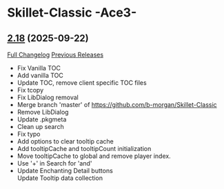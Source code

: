 # Skillet-Classic  -Ace3-

## [2.18](https://github.com/b-morgan/Skillet-Classic/tree/2.18) (2025-09-22)
[Full Changelog](https://github.com/b-morgan/Skillet-Classic/compare/2.17...2.18) [Previous Releases](https://github.com/b-morgan/Skillet-Classic/releases)

- Fix Vanilla TOC  
- Add vanilla TOC  
- Update TOC, remove client specific TOC files  
- Fix tcopy  
- Fix LibDialog removal  
- Merge branch 'master' of https://github.com/b-morgan/Skillet-Classic  
- Remove LibDialog  
- Update .pkgmeta  
- Clean up search  
- Fix typo  
- Add options to clear tooltip cache  
- Add tooltipCache and tooltipCount initialization  
- Move tooltipCache to global and remove player index.  
- Use '+' in Search for 'and'  
- Update Enchanting Detail buttons  
    Update Tooltip data collection  
